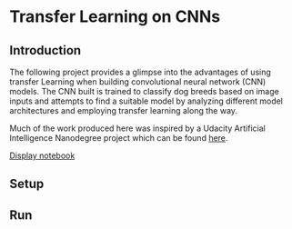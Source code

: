 # Transfer Learning on CNNs

## Introduction
The following project provides a glimpse into the advantages of using transfer Learning when building convolutional neural network (CNN) models. The CNN built is trained to classify dog breeds based on image inputs and attempts to find a suitable model by analyzing different model architectures and employing transfer learning along the way.

Much of the work produced here was inspired by a Udacity Artificial Intelligence Nanodegree project which can be found [here](https://github.com/grantathon/dog_breed_image_classifier).

[Display notebook](http://nbviewer.jupyter.org/github/grantathon/cnn_transfer_learning/blob/master/transfer_learning.ipynb)

## Setup


## Run
